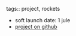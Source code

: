 tags:: project, rockets

- soft launch date: 1 jule
- [project on github](https://github.com/orgs/cyber-valley/projects/28)